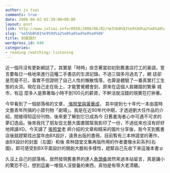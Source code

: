 ```yaml
---
author: jx tsai
comments: true
date: 2006-06-02 02:39:00+00:00
layout: post
link: http://www.jxtsai.info/0928/2006/06/02/%e5%b0%81%e9%9d%a2%e8%a8%ad%e8%a8%88/
slug: '%e5%b0%81%e9%9d%a2%e8%a8%ad%e8%a8%88'
title: 封面設計
wordpress_id: 640
categories:
- reading /watching/ listening
---
```


近一個月沒有更新網誌了。其實是「時時」掛念著當初初到舊書店打工的豪語，誓言要每日一格地來進行這種二手書店的生涯記錄。不過三個多月過去了，網 誌卻是荒廢不已，事實不但證明了自己人性的懶散惰落，也算是體驗了一番真實打工生態的炎涼。現在自己走在街上，才能警覺體會到，原來在這個人肩雜踏的繁華 城市，有這 麼多人是靠著每小時不到100元的薪資，不幹活就沒錢的現實在打拚著。  
  
今早看到了一個部落格的文章，[ 張照堂與黃華成](http://blog.yam.com/honeypie/archives/1692973.html)， 其中提到七十年代一本由當時文藝青年所搞的小眾刊物「劇場」。我是在近90年代中期，才透過劉大任作品的介紹，間接得知這份刊物，後來更了解到它已成為今 日舊書淘者心中可遇不可求的夢幻逸品。後來我托了朋友從北藝大圖書館幫我影印了一份，不過從來也沒有好好地拜讀XD。今天讀了 [張照堂](http://www.wretch.cc/blog/chaotang)老 師介紹的文章和精采的圖片分享後，我今天到舊書店後就趕緊找出當年由BX設計，遠景出版的書冊。目前暫有三本林語堂的著作，由BX設計的封面（左圖）和後 來林語堂文集再版所用的作者畫像水彩系列(右圖)，即可感受到BX平面設計的開創大膽和多樣性，趕緊自己先收下來這幾本書:p  
  
  
  
久沒上自己的部落格，居然發現舊書界的達人[魚頭桑](http://blog.yam.com/fishhead)居然來過本站留言，真是讓小的驚恐不已，想到這裏一堆個人沒營養的東西，真怕是有辱大老清聽。

